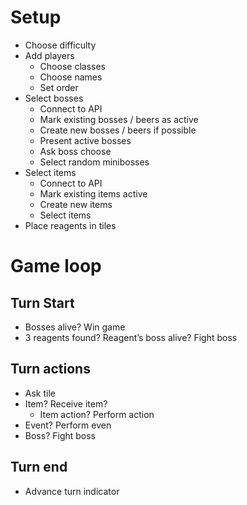 # Setup

- Choose difficulty
- Add players
    - Choose classes
    - Choose names
    - Set order
- Select bosses
    - Connect to API
    - Mark existing bosses / beers as active
    - Create new bosses / beers if possible
    - Present active bosses
    - Ask boss choose
    - Select random minibosses
- Select items
    - Connect to API
    - Mark existing items active
    - Create new items
    - Select items
- Place reagents in tiles

# Game loop

## Turn Start
- Bosses alive? Win game
- 3 reagents found? Reagent’s boss alive? Fight boss

## Turn actions
- Ask tile
- Item? Receive item?
    - Item action? Perform action
- Event? Perform even
- Boss? Fight boss

## Turn end
- Advance turn indicator